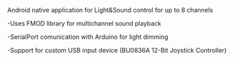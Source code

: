 Android native application for Light&Sound control for up to 8 channels

-Uses FMOD library for multichannel sound playback

-SerialPort comunication with Arduino for light dimming

-Support for custom USB input device (BU0836A 12-Bit Joystick Controller)
